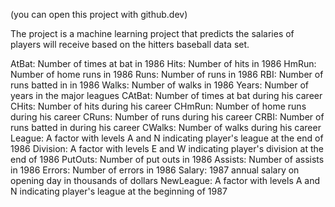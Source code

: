 (you can open this project with github.dev)

The project is a machine learning project that predicts the salaries of players will receive based on the hitters baseball data set.

AtBat: Number of times at bat in 1986
Hits: Number of hits in 1986
HmRun: Number of home runs in 1986
Runs: Number of runs in 1986
RBI: Number of runs batted in in 1986
Walks: Number of walks in 1986
Years: Number of years in the major leagues
CAtBat: Number of times at bat during his career
CHits: Number of hits during his career
CHmRun: Number of home runs during his career
CRuns: Number of runs during his career
CRBI: Number of runs batted in during his career
CWalks: Number of walks during his career
League: A factor with levels A and N indicating player's league at the end of 1986
Division: A factor with levels E and W indicating player's division at the end of 1986
PutOuts: Number of put outs in 1986
Assists: Number of assists in 1986
Errors: Number of errors in 1986
Salary: 1987 annual salary on opening day in thousands of dollars
NewLeague: A factor with levels A and N indicating player's league at the beginning of 1987
